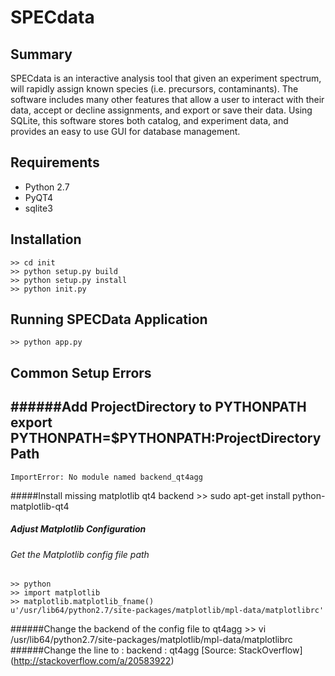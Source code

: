 # SPECdata

## Summary
SPECdata is an interactive analysis tool that given an experiment spectrum, will
rapidly assign known species (i.e. precursors, contaminants). The software
includes many other features that allow a user to interact with their data,
accept or decline assignments, and export or save their data. Using SQLite,
this software stores both catalog, and experiment data, and provides an easy
to use GUI for database management.

## Requirements
* Python 2.7
* PyQT4
* sqlite3

## Installation
    >> cd init
    >> python setup.py build
    >> python setup.py install
    >> python init.py

## Running SPECData Application
    >> python app.py

## Common Setup Errors
######Add ProjectDirectory to PYTHONPATH
    export PYTHONPATH=$PYTHONPATH:ProjectDirectoryPath
----------------------------------------------------------
    ImportError: No module named backend_qt4agg
#####Install missing matplotlib qt4 backend
    >> sudo apt-get install python-matplotlib-qt4
##### Adjust Matplotlib Configuration
###### Get the Matplotlib config file path
    >> python
    >> import matplotlib
    >> matplotlib.matplotlib_fname()
    u'/usr/lib64/python2.7/site-packages/matplotlib/mpl-data/matplotlibrc'
######Change the backend of the config file to qt4agg
    >> vi /usr/lib64/python2.7/site-packages/matplotlib/mpl-data/matplotlibrc
######Change the line to :
    backend : qt4agg
[Source: StackOverflow] (http://stackoverflow.com/a/20583922)

